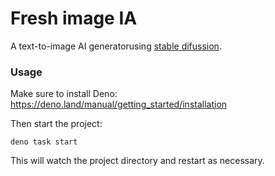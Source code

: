 # Fresh image IA

A text-to-image AI generatorusing
[stable difussion](https://huggingface.co/runwayml/stable-diffusion-v1-5).

### Usage

Make sure to install Deno: https://deno.land/manual/getting_started/installation

Then start the project:

```
deno task start
```

This will watch the project directory and restart as necessary.
